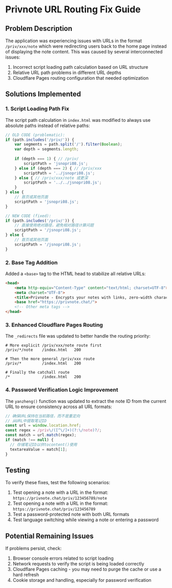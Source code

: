 # Privnote URL Routing Fix Guide

## Problem Description

The application was experiencing issues with URLs in the format `/priv/xxx/note` which were redirecting users back to the home page instead of displaying the note content. This was caused by several interconnected issues:

1. Incorrect script loading path calculation based on URL structure
2. Relative URL path problems in different URL depths
3. Cloudflare Pages routing configuration that needed optimization

## Solutions Implemented

### 1. Script Loading Path Fix

The script path calculation in `index.html` was modified to always use absolute paths instead of relative paths:

```javascript
// OLD CODE (problematic):
if (path.includes('/priv/')) {
    var segments = path.split('/').filter(Boolean);
    var depth = segments.length;
    
    if (depth === 1) { // /priv/
        scriptPath = 'jsnopri08.js';
    } else if (depth === 2) { // /priv/xxx
        scriptPath = '../jsnopri08.js';
    } else { // /priv/xxx/note 或更深
        scriptPath = '../../jsnopri08.js';
    }
} else {
    // 首页或其他页面
    scriptPath = 'jsnopri08.js';
}

// NEW CODE (fixed):
if (path.includes('/priv/')) {
    // 直接使用绝对路径，避免相对路径计算问题
    scriptPath = '/jsnopri08.js';
} else {
    // 首页或其他页面
    scriptPath = '/jsnopri08.js';
}
```

### 2. Base Tag Addition

Added a `<base>` tag to the HTML head to stabilize all relative URLs:

```html
<head>
    <meta http-equiv="Content-Type" content="text/html; charset=UTF-8">
    <meta charset="UTF-8">
    <title>Privnote - Encrypts your notes with links, zero-width characters, or binary</title>
    <base href="https://privnote.chat/">
    <!-- Other meta tags -->
</head>
```

### 3. Enhanced Cloudflare Pages Routing

The `_redirects` file was updated to better handle the routing priority:

```
# More explicit /priv/xxx/note route first
/priv/*/note    /index.html   200

# Then the more general /priv/xxx route
/priv/*         /index.html   200

# Finally the catchall route
/*              /index.html   200
```

### 4. Password Verification Logic Improvement

The `yanzheng()` function was updated to extract the note ID from the current URL to ensure consistency across all URL formats:

```javascript
// 确保URL保持在当前路径，而不是重定向
// 从URL中提取笔记ID
const url = window.location.href;
const regex = /priv\/([^\/]+)(?:\/note)?/;
const match = url.match(regex);
if (match !== null) {
  // 存储笔记ID以供tocontent()使用
  textareaValue = match[1];
}
```

## Testing

To verify these fixes, test the following scenarios:

1. Test opening a note with a URL in the format: `https://privnote.chat/priv/123456789/note`
2. Test opening a note with a URL in the format: `https://privnote.chat/priv/123456789`
3. Test a password-protected note with both URL formats
4. Test language switching while viewing a note or entering a password

## Potential Remaining Issues

If problems persist, check:

1. Browser console errors related to script loading
2. Network requests to verify the script is being loaded correctly
3. Cloudflare Pages caching - you may need to purge the cache or use a hard refresh
4. Cookie storage and handling, especially for password verification
